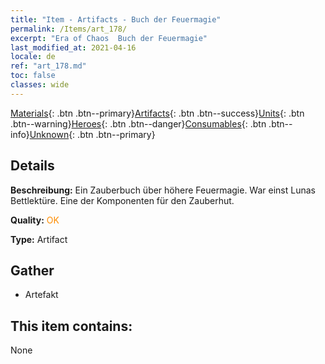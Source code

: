 ```yaml
---
title: "Item - Artifacts - Buch der Feuermagie"
permalink: /Items/art_178/
excerpt: "Era of Chaos  Buch der Feuermagie"
last_modified_at: 2021-04-16
locale: de
ref: "art_178.md"
toc: false
classes: wide
---
```

 [Materials](/de/Items/){: .btn .btn--primary}[Artifacts](/de/Items/Artifacts/){: .btn .btn--success}[Units](/de/Items/Units/){: .btn .btn--warning}[Heroes](/de/Items/Heroes/){: .btn .btn--danger}[Consumables](/de/Items/Consumables/){: .btn .btn--info}[Unknown](/de/Items/Unknown/){: .btn .btn--primary}

## Details
 **Beschreibung:** Ein Zauberbuch über höhere Feuermagie. War einst Lunas Bettlektüre. Eine der Komponenten für den Zauberhut.

 **Quality:** <span style="color: #FF8C00">OK</span>

 **Type:** Artifact

## Gather

*    Artefakt 

## This item contains:

  None


